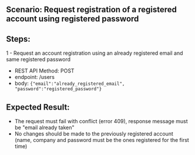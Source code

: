 ## Scenario: Request registration of a registered account using registered password

## Steps: 

1 - Request an account registration using an already registered email and same registered password 

- REST API Method: POST
- endpoint: /users
- body: `{"email":"already_registered_email", "password":"registered_password"}`

## Expected Result:

- The request must fail with conflict (error 409), response message must be "email already taken"
- No changes should be made to the previously registered account
  (name, company and password must be the ones registered for the first time)

